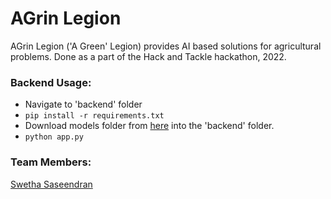 # AGrin Legion
AGrin Legion ('A Green' Legion) provides AI based solutions for agricultural problems. Done as a part of the Hack and Tackle hackathon, 2022.

### Backend Usage:
* Navigate to 'backend' folder
* ``` pip install -r requirements.txt ```
* Download models folder from <a href="https://drive.google.com/drive/folders/1L5n7dYpORv9dFYc6nvVqetzww_wxeqgR?usp=sharing">here</a> into the 'backend' folder.
* ``` python app.py ```

### Team Members:
<a href="https://github.com/swetha4444">Swetha Saseendran</a>
